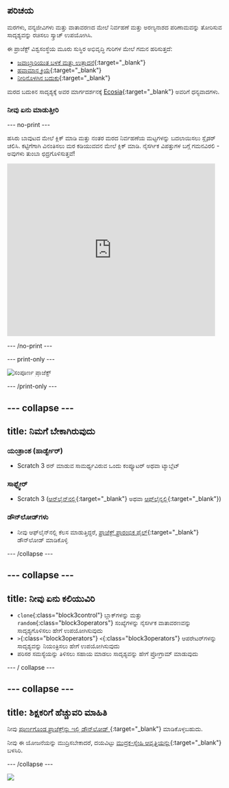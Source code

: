 ## ಪರಿಚಯ

ಮರಗಳು, ವನ್ಯಜೀವಿಗಳು ಮತ್ತು ವಾತಾವರಣದ ಮೇಲೆ ನಿರ್ವಹಣೆ ಮತ್ತು ಅರಣ್ಯನಾಶದ ಪರಿಣಾಮವನ್ನು ತೋರಿಸುವ ಸಾದೃಶ್ಯವನ್ನು ರಚಿಸಲು ಸ್ಕ್ರಾಚ್‌ ಉಪಯೋಗಿಸಿ.

ಈ ಪ್ರಾಜೆಕ್ಟ್ ವಿಶ್ವಸಂಸ್ಥೆಯ ಮೂರು ಸುಸ್ಥಿರ ಅಭಿವೃದ್ಧಿ ಗುರಿಗಳ ಮೇಲೆ ಗಮನ ಹರಿಸುತ್ತದೆ:

+ [ಜವಾಬ್ದಾರಿಯುತ ಬಳಕೆ ಮತ್ತು ಉತ್ಪಾದನೆ](https://www.undp.org/sustainable-development-goals#responsible-consumption-and-production){:target="_blank"}
+ [ಹವಾಮಾನ ಕ್ರಿಯೆ](https://www.undp.org/sustainable-development-goals#climate-action){:target="_blank"}
+ [ನೀರಿನೊಳಗಿನ ಬದುಕು](https://www.undp.org/sustainable-development-goals#below-water){:target="_blank"}

ಮರದ ಬದುಕಿನ ಸಾದೃಶ್ಯಕ್ಕೆ ಅವರ ಮಾರ್ಗದರ್ಶನಕ್ಕೆ [Ecosia](https://www.ecosia.org){:target="_blank"} ಅವರಿಗೆ ಧನ್ಯವಾದಗಳು.

### ನೀವು ಏನು ಮಾಡುತ್ತೀರಿ

--- no-print ---

ಹಸಿರು ಬಾವುಟದ ಮೇಲೆ ಕ್ಲಿಕ್‌ ಮಾಡಿ ಮತ್ತು ನಂತರ ಮರದ ನಿರ್ವಹಣೆಯ ಮಟ್ಟಗಳನ್ನು ಬದಲಾಯಿಸಲು ಸ್ಲೈಡರ್‌ ಚಲಿಸಿ. ಕಟ್ಟಿಗೆಗಾಗಿ ವಿನಂತಿಸಲು ಮರ ಕಡಿಯುವವನ ಮೇಲೆ ಕ್ಲಿಕ್‌ ಮಾಡಿ. ನೈಸರ್ಗಿಕ ವಿಪತ್ತುಗಳ ಬಗ್ಗೆ ಗಮನವಿರಲಿ - ಅವುಗಳು ತುಂಬಾ ಛಿದ್ರಗೊಳಿಸುತ್ತವೆ!

<div class="scratch-preview">
  <iframe src="https://scratch.mit.edu/projects/431800781/embed" allowtransparency="true" width="485" height="402" frameborder="0" scrolling="no" allowfullscreen></iframe>
</div>

--- /no-print ---

--- print-only ---

![ಸಂಪೂರ್ಣ ಪ್ರಾಜೆಕ್ಟ್](images/showcase_static.png)

--- /print-only ---

--- collapse ---
---
title: ನಿಮಗೆ ಬೇಕಾಗಿರುವುದು
---

### ಯಂತ್ರಾಂಶ (ಹಾರ್ಡ್ವೇರ್)

+ Scratch 3 ರನ್‌ ಮಾಡುವ ಸಾಮರ್ಥ್ಯವಿರುವ ಒಂದು ಕಂಪ್ಯೂಟರ್‌ ಅಥವಾ ಟ್ಯಾಬ್ಲೆಟ್

### ಸಾಫ್ಟ್ವೇರ್

+ Scratch 3 ([ಆನ್‌ಲೈನ್‌ನಲ್ಲಿ](https://scratch.mit.edu/){:target="_blank"} ಅಥವಾ [ಆಫ್‌ಲೈನ್ನಲ್ಲಿ](https://scratch.mit.edu/download){:target="_blank"})

### ಡೌನ್‌ಲೋಡ್‌ಗಳು

+ ನೀವು ಆಫ್‌ಲೈನ್‌ನಲ್ಲಿ ಕೆಲಸ ಮಾಡುತ್ತಿದ್ದರೆ, [ಪ್ರಾಜೆಕ್ಟ್‌ ಪ್ರಾರಂಭಿಕ ಫೈಲ್](https://rpf.io/p/kn-IN/tree-life-simulator-go){:target="_blank"} ಡೌನ್‌ಲೋಡ್‌ ಮಾಡಿಕೊಳ್ಳಿ

--- /collapse ---

--- collapse ---
---
title: ನೀವು ಏನು ಕಲಿಯುವಿರಿ
---

+ `clone`{:class="block3control"} ಬ್ಲಾಕ್‌ಗಳನ್ನು ಮತ್ತು `random`{:class="block3operators"} ಸಂಖ್ಯೆಗಳನ್ನು ನೈಸರ್ಗಿಕ ವಾತಾವರಣವನ್ನು ಸಾದೃಶ್ಯಗೊಳಿಸಲು ಹೇಗೆ ಉಪಯೋಗಿಸುವುದು
+ `>`{:class="block3operators"} `<`{:class="block3operators"} ಆಪರೇಟರ್‌ಗಳನ್ನು ಸಾದೃಶ್ಯವನ್ನು ನಿಯಂತ್ರಿಸಲು ಹೇಗೆ ಉಪಯೋಗಿಸುವುದು
+ ಪರಿಸರ ಸಮಸ್ಯೆಯನ್ನು ತಿಳಿಸಲು ಸಹಾಯ ಮಾಡಲು ಸಾದೃಶ್ಯವನ್ನು ಹೇಗೆ ಪ್ರೋಗ್ರಾಮ್ ಮಾಡುವುದು

--- / collapse ---

--- collapse ---
---
title: ಶಿಕ್ಷಕರಿಗೆ ಹೆಚ್ಚುವರಿ ಮಾಹಿತಿ
---

ನೀವು [ಪೂರ್ಣಗೊಂಡ ಪ್ರಾಜೆಕ್ಟ್‌ನ್ನು ಇಲ್ಲಿ ಡೌನ್‌ಲೋಡ್‌ ](https://rpf.io/p/kn-IN/tree-life-simulator-get){:target="_blank"} ಮಾಡಿಕೊಳ್ಳಬಹುದು.

ನೀವು ಈ ಯೋಜನೆಯನ್ನು ಮುದ್ರಿಸಬೇಕಾದರೆ, ದಯವಿಟ್ಟು [ಮುದ್ರಕ-ಸ್ನೇಹಿ ಆವೃತ್ತಿಯನ್ನು](https://projects.raspberrypi.org/kn-IN/projects/tree-life-simulator/print){:target="_blank"} ಬಳಸಿರಿ.

--- /collapse ---

![](http://code.org/api/hour/begin_rp_tree.png)